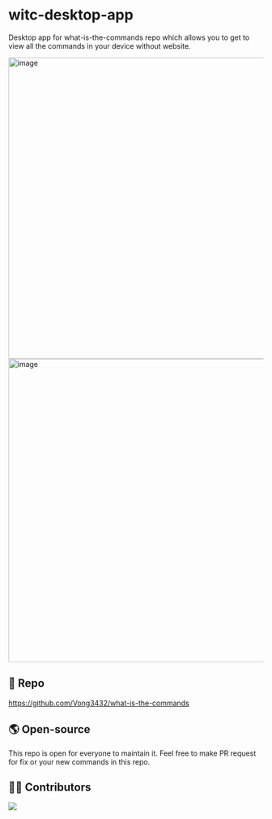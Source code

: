 # witc-desktop-app

Desktop app for what-is-the-commands repo which allows you to get to view all the commands in your device without website.

<img width="594" alt="image" src="https://user-images.githubusercontent.com/36991424/138548063-249a9043-7169-4946-86ff-033fb507a52e.png">
<img width="598" alt="image" src="https://user-images.githubusercontent.com/36991424/138548087-9ff983b2-1ec4-429d-aaf7-eef54bd7f75e.png">


## 📕 Repo

https://github.com/Vong3432/what-is-the-commands

## 🌎 Open-source

This repo is open for everyone to maintain it. Feel free to make PR request for fix or your new commands in this repo.

## 🧑‍💻 Contributors

[![](https://opencollective.com/what-is-the-commands/contributors.svg?width=890&button=false)](https://github.com/vong3432/what-is-the-commands/graphs/contributors)

